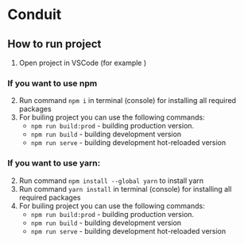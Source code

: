 # Conduit

## How to run project

1. Open project in VSCode (for example )

  ### If you want to use npm

2. Run command `npm i` in terminal (console) for installing all required packages
3. For builing project you can use the following commands:
   - `npm run build:prod` - building production version.
   - `npm run build` - building development version
   - `npm run serve` - building development hot-reloaded version

  ### If you want to use yarn:

2. Run command `npm install --global yarn` to install yarn
3. Run command `yarn install` in terminal (console) for installing all required packages
4. For builing project you can use the following commands:
   - `npm run build:prod` - building production version.
   - `npm run build` - building development version
   - `npm run serve` - building development hot-reloaded version
